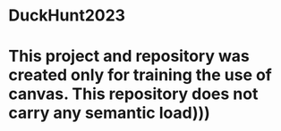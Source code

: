 <h1>DuckHunt2023<h1>
This project and repository was created only for training the use of canvas. This repository does not carry any semantic load)))
